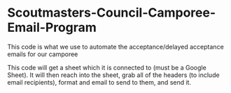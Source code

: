 # Scoutmasters-Council-Camporee-Email-Program
This code is what we use to automate the acceptance/delayed acceptance emails for our camporee

This code will get a sheet which it is connected to (must be a Google Sheet). It will then reach into the sheet, grab all of the headers (to include email recipients), format and email to send to them, and send it.
